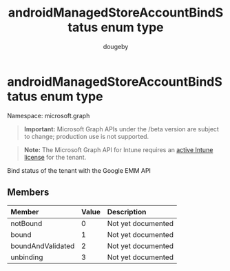 ﻿---
title: "androidManagedStoreAccountBindStatus enum type"
description: "Bind status of the tenant with the Google EMM API"
author: "dougeby"
localization_priority: Normal
ms.prod: "intune"
doc_type: enumPageType
---

# androidManagedStoreAccountBindStatus enum type

Namespace: microsoft.graph

> **Important:** Microsoft Graph APIs under the /beta version are subject to change; production use is not supported.

> **Note:** The Microsoft Graph API for Intune requires an [active Intune license](https://go.microsoft.com/fwlink/?linkid=839381) for the tenant.

Bind status of the tenant with the Google EMM API

## Members

| Member            | Value | Description        |
| :---------------- | :---- | :----------------- |
| notBound          | 0     | Not yet documented |
| bound             | 1     | Not yet documented |
| boundAndValidated | 2     | Not yet documented |
| unbinding         | 3     | Not yet documented |
